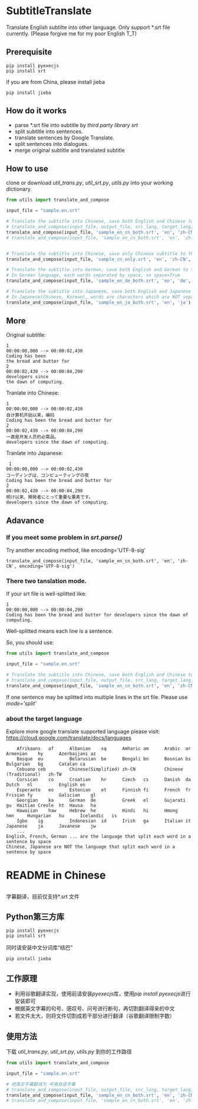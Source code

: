 # SubtitleTranslate
Translate English subtilte into other language.
Only support \*.srt file currently.
(Please forgive me for my poor English T_T)

## Prerequisite

    pip install pyexecjs
    pip install srt

if you are from China, please install jieba

    pip install jieba

## How do it works
* parse \*.srt file into subtitle by *third party library srt* 
* split subtitle into sentences.
* translate sentences by Google Translate.
* split sentences into dialogues.
* merge original subtitle and translated subtitle

## How to use
clone or download *util_trans.py*, *util_srt.py*, *utils.py* into your working dictionary.

```python
from utils import translate_and_compose

input_file = "sample.en.srt"

# Translate the subtitle into Chinese, save both English and Chinese to the output srt file
# translate_and_compose(input_file, output_file, src_lang, target_lang, encoding='UTF-8', mode='split', both=True, space=False)
translate_and_compose(input_file, 'sample_en_cn_both.srt', 'en', 'zh-CN')
# translate_and_compose(input_file, 'sample_en_cn_both.srt', 'en', 'zh-CN', encoding='UTF-8-sig')


# Translate the subtitle into Chinese, save only Chinese subtitle to the output srt file
translate_and_compose(input_file, 'sample_cn_only.srt', 'en', 'zh-CN', both=False)

# Translate the subtitle into German, save both English and German to the output srt file
# In German language, each words separated by space, so space=True
translate_and_compose(input_file, 'sample_en_de_both.srt', 'en', 'de', space=True)

# Translate the subtitle into Japanese, save both English and Japanese to the output srt file
# In Japanese(Chinese, Korean), words are characters which are NOT separated by space, so space=False (default)
translate_and_compose(input_file, 'sample_en_ja_both.srt', 'en', 'ja')
```

## More

Original subtitle:

    1
    00:00:00,000 --> 00:00:02,430
    Coding has been
    the bread and butter for
    2
    00:00:02,430 --> 00:00:04,290
    developers since
    the dawn of computing.

Tranlate into Chinese:

    1
    00:00:00,000 --> 00:00:02,430
    自计算机开始以来，编码
    Coding has been the bread and butter for 
    2
    00:00:02,430 --> 00:00:04,290
    一直是开发人员的必需品。
    developers since the dawn of computing. 
 
 Tranlate into Japanese:
 
     1
    00:00:00,000 --> 00:00:02,430
    コーディングは、コンピューティングの夜
    Coding has been the bread and butter for 
    2
    00:00:02,430 --> 00:00:04,290
    明け以来、開発者にとって重要な要素です。
    developers since the dawn of computing. 
 
 ## Adavance
 
 ### If you meet some problem in *srt.parse()*
 
 Try another encoding method, like encoding='UTF-8-sig'
 
    translate_and_compose(input_file, 'sample_en_cn_both.srt', 'en', 'zh-CN', encoding='UTF-8-sig')
 
 ### There two tanslation mode. 
 
 If your srt file is well-splitted like:
 
    1
    00:00:00,000 --> 00:00:04,290
    Coding has been the bread and butter for developers since the dawn of computing.

 Well-splitted means each line is a sentence.
 
 So, you should use:
 
 ```python
from utils import translate_and_compose

input_file = "sample.en.srt"

# Translate the subtitle into Chinese, save both English and Chinese to the output srt file
# translate_and_compose(input_file, output_file, src_lang, target_lang, encoding='UTF-8', mode='split', both=True, space=False)
translate_and_compose(input_file, 'sample_en_cn_both.srt', 'en', 'zh-CN', mode='naive')
```
If one sentence may be splitted into multiple lines in the srt file. Please use *mode='split'*

### about the target language

Explore more google translate supported language please visit: https://cloud.google.com/translate/docs/languages

        Afrikaans	af      Albanian	sq      Amharic	am      Arabic	ar      Armenian	hy      Azerbaijani	az
        Basque	eu          Belarusian	be      Bengali	bn      Bosnian	bs      Bulgarian	bg      Catalan	ca
        Cebuano	ceb         Chinese(Simplified)	zh-CN           Chinese (Traditional)	zh-TW
        Corsican	co      Croatian	hr      Czech	cs      Danish	da      Dutch	nl          English	en
        Esperanto	eo      Estonian	et      Finnish	fi      French	fr      Frisian	fy          Galician	gl
        Georgian	ka      German	de          Greek	el      Gujarati	gu  Haitian Creole	ht  Hausa	ha
        Hawaiian	haw     Hebrew	he          Hindi	hi      Hmong	hmn     Hungarian	hu      Icelandic	is
        Igbo	ig          Indonesian	id      Irish	ga      Italian	it      Japanese	ja      Javanese	jw
        ...
    English, French, German ... are the language that split each word in a sentence by space
    Chinese, Japanese are NOT the language that split each word in a sentence by space

# README in Chinese

## 
字幕翻译，目前仅支持\*.srt 文件

## Python第三方库

    pip install pyexecjs
    pip install srt

同时请安装中文分词库“结巴”

    pip install jieba
    
    
## 工作原理
* 利用谷歌翻译实现，使用前请安装*pyexecjs*库，使用*pip install pyexecjs*进行安装即可
* 根据英文字幕的句号、感叹号、问号进行断句，再切割翻译得来的中文
* 若文件太大，则将文件切割成若干部分进行翻译（谷歌翻译限制字数）


## 使用方法
下载 *util_trans.py*, *util_srt.py*, *utils.py* 到你的工作路径
```python
from utils import translate_and_compose

input_file = "sample.en.srt"

# 把英文字幕翻译为 中英双语字幕
# translate_and_compose(input_file, output_file, src_lang, target_lang, encoding='UTF-8', mode='split', both=True, space=False)
translate_and_compose(input_file, 'sample_en_cn_both.srt', 'en', 'zh-CN')
# translate_and_compose(input_file, 'sample_en_cn_both.srt', 'en', 'zh-CN', encoding='UTF-8-sig')
```


